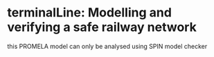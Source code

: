 # terminalLine: Modelling and verifying a safe railway network

this PROMELA model can only be analysed using SPIN model checker 

